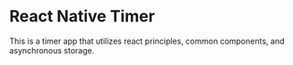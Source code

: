 # React Native Timer
This is a timer app that utilizes react principles, common components, and asynchronous storage.
